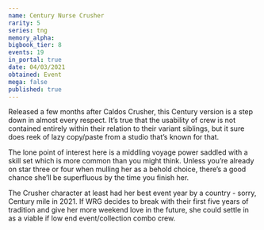 ```yaml
---
name: Century Nurse Crusher
rarity: 5
series: tng
memory_alpha:
bigbook_tier: 8
events: 19
in_portal: true
date: 04/03/2021
obtained: Event
mega: false
published: true
---
```


Released a few months after Caldos Crusher, this Century version is a step down in almost every respect. It’s true that the usability of crew is not contained entirely within their relation to their variant siblings, but it sure does reek of lazy copy/paste from a studio that’s known for that.

The lone point of interest here is a middling voyage power saddled with a skill set which is more common than you might think. Unless you’re already on star three or four when mulling her as a behold choice, there’s a good chance she’ll be superfluous by the time you finish her.

The Crusher character at least had her best event year by a country - sorry, Century mile in 2021. If WRG decides to break with their first five years of tradition and give her more weekend love in the future, she could settle in as a viable if low end event/collection combo crew.
